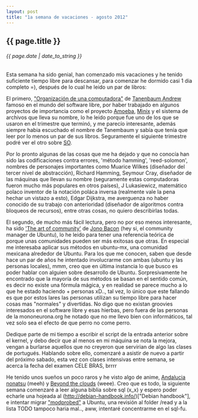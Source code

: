 ```yaml
---
layout: post
title: "1a semana de vacaciones - agosto 2012"
---
```


## {{ page.title }}
###### {{ page.date | date_to_string }}

Esta semana ha sido genial, han comenzado mis vacaciones y he tenido suficiente tiempo libre para descansar, para comenzar he dormido casi 1 dia completo =), después de lo cual he leido un par de libros:

El primero, ["Organización de una computadora"](http://cwx.prenhall.com/bookbind/pubbooks/tanenbaum2_la/) de [Tanenbaum Andrew](http://es.wikipedia.org/wiki/Andrew_S._Tanenbaum) famoso en el mundo del software libre, por haber trabajado en algunos proyectos de importancia como el proyecto [Amoeba](http://en.wikipedia.org/wiki/Amoeba_%28operating_system%29), [Minix](http://es.wikipedia.org/wiki/Minix) y el sistema de archivos que lleva su nombre, lo he leido porque fue uno de los que se usaron en el trimestre que terminó, y me parecío interesante, además siempre habia escuchado el nombre de Tanembaum y sabía que tenía que leer por lo menos un par de sus libros. Seguramente el siguiente trimestre podré ver el otro sobre [SO](http://www.pearsoneducacion.net/catalogo.aspx?accion=busqueda&parametro=9786074420463).

Por lo pronto algunas de las cosas que me ha dejado y que no conocía han sido las codificaciones contra errores, 'método hamming', 'reed-solomon', nombres de personajes importantes como Muarice Wilkes (diseñador del tercer nivel de abstracción), Richard Hamming, Seymour Cray, diseñador de las máquinas que llevan su nombre (seguramente estas computadoras fueron mucho más populares en otros países), J Lukasiewicz, matemático polaco inventor de la notación poláca inversa (realmente vale la pena hechar un vistazo a esto), Edgar Dijkstra, me averguenza no haber conocido de su trabajo con anterioridad (diseñador de algoritmos contra bloqueos de recursos), entre otras cosas, no quiero describirlas todas.

El segundo, de mucho más fácil lectura, pero no por eso menos interesante, ha sido ['The art of community'](http://www.artofcommunityonline.org/) de [Jono Bacon](http://www.jonobacon.org/) (hey si, el community manager de Ubuntu), lo he leido para tener una referencia teórica de porque unas comunidades pueden ser más exitosas que otras. En especial me interesaba aplicar sus métodos en ubuntu-mx, una comunidad mexicana alrededor de Ubuntu. Para los que me conocen, saben que desde hace un par de años he intentado involucrarme con ambas (ubuntu y las personas locales), mmm, creo que en última instancia lo que busco es poder hablar con alguien sobre desarrollo de Ubuntu. Sorpresivamente he encontrado que la mayoría de sus métodos se basan en el sentido común, es decir no existe una fórmula mágica, y en realidad se parece mucho a lo que he estado haciendo + personas xD.., tal vez, lo único que este fallando es que por estos lares las personas utilizan su tiempo libre para hacer cosas mas "normales" y divertidas. No digo que no existan groovies interesados en el software libre y esas hierbas, pero fuera de las personas de la mononeurona.org he notado que no me llevo bien con informáticos, tal vez solo sea el efecto de que perro no come perro.

Dedique parte de mi tiempo a escribir el script de la entrada anterior sobre el kernel, y debo decir que al menos en mi máquina se nota la mejora, vengan a burlarse aquellos que no creyeron que servirian de algo las clases de portugués. Hablando sobre ello, comenzaré a asistir de nuevo a partir del próximo sabado, esta vez con clases intensivas entre semana, se acerca la fecha del examen CELE BRAS, brrrr

He tenido unos sueños un poco raros y he visto algo de anime, [Andalucia nonatsu](http://www.youtube.com/watch?v=JKh9VdIoqCg) (meeh) y [Beyond the clouds](http://www.youtube.com/watch?v=XTlayL_NCJY) (weee). Creo que es todo, la siguiente semana comenzaré a leer alguna biblia sobre sql (x_x) y espero poder echarle una hojeada al (http://debian-handbook.info/)["Debian handbook"], e intentar migrar ["modprobed"](https://wiki.archlinux.org/index.php/Modprobed_db) a Ubuntu, una revisión al folder /read y a la lista TODO tampoco haria mal.., aww, intentaré concentrarme en el sql-fu.
